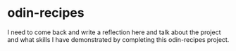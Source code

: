 # odin-recipes
I need to come back and write a reflection here and talk about the project and what skills I have demonstrated by completing this odin-recipes project.
